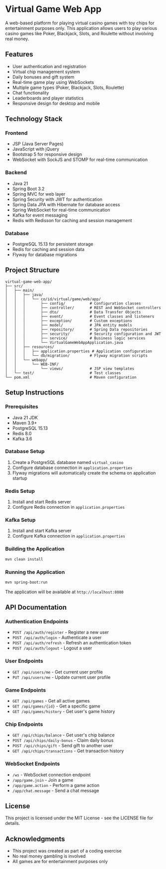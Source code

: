 # Virtual Game Web App

A web-based platform for playing virtual casino games with toy chips for entertainment purposes only. This application allows users to play various casino games like Poker, Blackjack, Slots, and Roulette without involving real money.

## Features

- User authentication and registration
- Virtual chip management system
- Daily bonuses and gift system
- Real-time game play using WebSockets
- Multiple game types (Poker, Blackjack, Slots, Roulette)
- Chat functionality
- Leaderboards and player statistics
- Responsive design for desktop and mobile

## Technology Stack

### Frontend
- JSP (Java Server Pages)
- JavaScript with jQuery
- Bootstrap 5 for responsive design
- WebSocket with SockJS and STOMP for real-time communication

### Backend
- Java 21
- Spring Boot 3.2
- Spring MVC for web layer
- Spring Security with JWT for authentication
- Spring Data JPA with Hibernate for database access
- Spring WebSocket for real-time communication
- Kafka for event messaging
- Redis with Redisson for caching and session management

### Database
- PostgreSQL 15.13 for persistent storage
- Redis for caching and session data
- Flyway for database migrations

## Project Structure

```
virtual-game-web-app/
├── src/
│   ├── main/
│   │   ├── java/
│   │   │   └── co/id/virtual/game/web/app/
│   │   │       ├── config/           # Configuration classes
│   │   │       ├── controller/       # REST and WebSocket controllers
│   │   │       ├── dto/              # Data Transfer Objects
│   │   │       ├── event/            # Event classes and listeners
│   │   │       ├── exception/        # Custom exceptions
│   │   │       ├── model/            # JPA entity models
│   │   │       ├── repository/       # Spring Data repositories
│   │   │       ├── security/         # Security configuration and JWT
│   │   │       ├── service/          # Business logic services
│   │   │       └── VirtualGameWebAppApplication.java
│   │   ├── resources/
│   │   │   ├── application.properties # Application configuration
│   │   │   └── db/migration/         # Flyway migration scripts
│   │   └── webapp/
│   │       └── WEB-INF/
│   │           └── views/            # JSP view templates
│   └── test/                         # Test classes
└── pom.xml                           # Maven configuration
```

## Setup Instructions

### Prerequisites
- Java 21 JDK
- Maven 3.9+
- PostgreSQL 15.13
- Redis 8.0
- Kafka 3.6

### Database Setup
1. Create a PostgreSQL database named `virtual_casino`
2. Configure database connection in `application.properties`
3. Flyway migrations will automatically create the schema on application startup

### Redis Setup
1. Install and start Redis server
2. Configure Redis connection in `application.properties`

### Kafka Setup
1. Install and start Kafka server
2. Configure Kafka connection in `application.properties`

### Building the Application
```bash
mvn clean install
```

### Running the Application
```bash
mvn spring-boot:run
```

The application will be available at `http://localhost:8080`

## API Documentation

### Authentication Endpoints
- `POST /api/auth/register` - Register a new user
- `POST /api/auth/login` - Authenticate a user
- `POST /api/auth/refresh` - Refresh an authentication token
- `POST /api/auth/logout` - Logout a user

### User Endpoints
- `GET /api/users/me` - Get current user profile
- `PUT /api/users/me` - Update current user profile

### Game Endpoints
- `GET /api/games` - Get all active games
- `GET /api/games/{id}` - Get a specific game
- `GET /api/games/history` - Get user's game history

### Chip Endpoints
- `GET /api/chips/balance` - Get user's chip balance
- `POST /api/chips/daily-bonus` - Claim daily bonus
- `POST /api/chips/gift` - Send gift to another user
- `GET /api/chips/transactions` - Get transaction history

### WebSocket Endpoints
- `/ws` - WebSocket connection endpoint
- `/app/game.join` - Join a game
- `/app/game.action` - Perform a game action
- `/app/chat.message` - Send a chat message

## License

This project is licensed under the MIT License - see the LICENSE file for details.

## Acknowledgments

- This project was created as part of a coding exercise
- No real money gambling is involved
- All games are for entertainment purposes only
